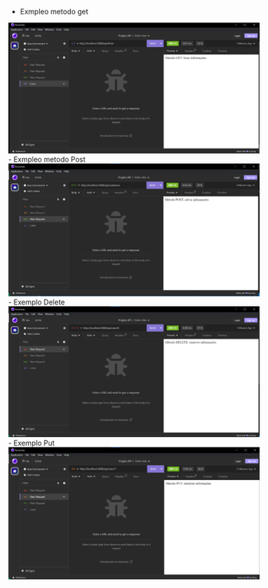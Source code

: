 - Exmpleo metodo get
<img src="./imagens/metodo_get.png">
- Exmpleo metodo Post
<img src="./imagens/metodo_post.png">
- Exemplo Delete
<img src="./imagens/metodo_delete.png">
- Exemplo Put
<img src="./imagens/metodo_put.png">
